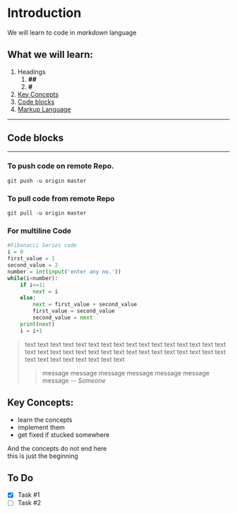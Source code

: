 # **Introduction**

We will learn to code in *markdown* language

## **What we will learn:**

1. Headings
    1. **##**
    2. **#**
1. [Key Concepts](#key-concepts)
1. [Code blocks](#code-blocks)
1. [Markup Language](https://en.wikipedia.org/wiki/Markup_language) 

---
## Code blocks ##
---
### To push code on remote Repo.

`git push -u origin master`

### To pull code from remote Repo

`git pull -u origin master`

### For multiline Code

``` py
#Fibonacci Series code
i = 0
first_value = 1
second_value = 2
number = int(input('enter any no.'))
while(i<number):
    if i<=1:
        next = i
    else:
        next = first_value + second_value
        first_value = second_value
        second_value = next
    print(next)
    i = i+1
```
> text text text text  text text text text  text text text text  text text text text  text text text text  text text text text  text text text text  text text text text  text text text text  text text text text 
>
>> message message message message message message message
>-- *Someone*

## Key Concepts:
- learn the concepts
- implement them
- get fixed if stucked somewhere

And the concepts do not end here <br>this is just the beginning

## To Do
- [x] Task #1
- [ ] Task #2